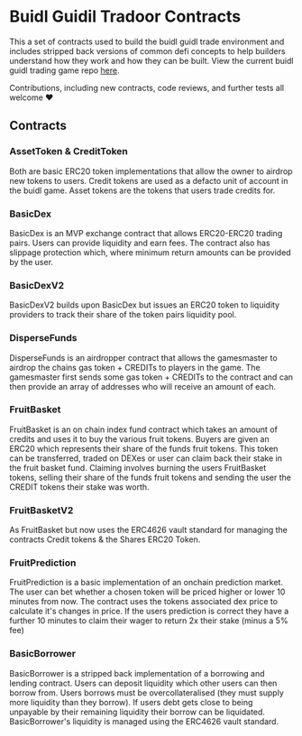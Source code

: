 # Buidl Guidil Tradoor Contracts

This a set of contracts used to build the buidl guidl trade environment and includes stripped back versions of common defi concepts to help builders understand how they work and how they can be built.
View the current buidl guidl trading game repo [here](https://github.com/BuidlGuidl/event-wallet/tree/token-swap).

Contributions, including new contracts, code reviews, and further tests all welcome ❤️

## Contracts

### AssetToken & CreditToken

Both are basic ERC20 token implementations that allow the owner to airdrop new tokens to users.
Credit tokens are used as a defacto unit of account in the buidl game.
Asset tokens are the tokens that users trade credits for.

### BasicDex

BasicDex is an MVP exchange contract that allows ERC20-ERC20 trading pairs.
Users can provide liquidity and earn fees.
The contract also has slippage protection which, where minimum return amounts can be provided by the user.

### BasicDexV2

BasicDexV2 builds upon BasicDex but issues an ERC20 token to liquidity providers to track their share of the token pairs liquidity pool. 

### DisperseFunds

DisperseFunds is an airdropper contract that allows the gamesmaster to airdrop the chains gas token + CREDITs to players in the game.
The gamesmaster first sends some gas token + CREDITs to the contract and can then provide an array of addresses who will receive an amount of each.

### FruitBasket

FruitBasket is an on chain index fund contract which takes an amount of credits and uses it to buy the various fruit tokens.
Buyers are given an ERC20 which represents their share of the funds fruit tokens.
This token can be transferred, traded on DEXes or user can claim back their stake in the fruit basket fund.
Claiming involves burning the users FruitBasket tokens, selling their share of the funds fruit tokens and sending the user the CREDIT tokens their stake was worth.

### FruitBasketV2

As FruitBasket but now uses the ERC4626 vault standard for managing the contracts Credit tokens & the Shares ERC20 Token.


### FruitPrediction

FruitPrediction is a basic implementation of an onchain prediction market.
The user can bet whether a chosen token will be priced higher or lower 10 minutes from now.
The contract uses the tokens associated dex price to calculate it's changes in price.
If the users prediction is correct they have a further 10 minutes to claim their wager to return 2x their stake (minus a 5% fee)

### BasicBorrower

BasicBorrower is a stripped back implementation of a borrowing and lending contract.
Users can deposit liquidity which other users can then borrow from.
Users borrows must be overcollateralised (they must supply more liquidity than they borrow).
If users debt gets close to being unpayable by their remaining liquidity their borrow can be liquidated.
BasicBorrower's liquidity is managed using the ERC4626 vault standard.